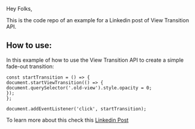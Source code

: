 Hey Folks,

This is the code repo of an example for a Linkedin post of View Transition API.

## How to use:

In this example of how to use the View Transition API to create a simple fade-out transition:

```
const startTransition = () => {
document.startViewTransition(() => {
document.querySelector('.old-view').style.opacity = 0;
});
};

document.addEventListener('click', startTransition);
```

To learn more about this check this [Linkedin Post](https://www.linkedin.com/feed/update/urn:li:activity:7103366895575216129/)
